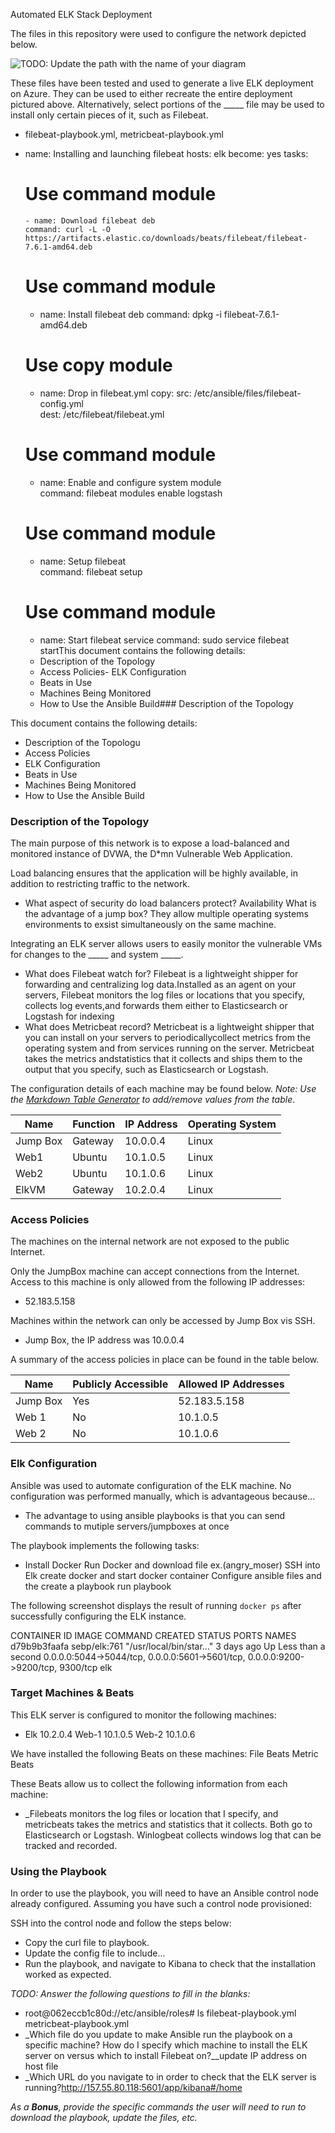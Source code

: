 
Automated ELK Stack Deployment
 
The files in this repository were used to configure the network depicted below.
 
![TODO: Update the path with the name of your diagram](Images/diagram_filename.png)
 
These files have been tested and used to generate a live ELK deployment on Azure. They can be used to either recreate the entire deployment pictured above. Alternatively, select portions of the _____ file may be used to install only certain pieces of it, such as Filebeat.
 
 - filebeat-playbook.yml, metricbeat-playbook.yml
 - name: Installing and launching filebeat
   hosts: elk
   become: yes
   tasks:
 
    # Use command module
       - name: Download filebeat deb
       command: curl -L -O https://artifacts.elastic.co/downloads/beats/filebeat/filebeat-7.6.1-amd64.deb
    # Use command module
     - name: Install filebeat deb
       command: dpkg -i filebeat-7.6.1-amd64.deb
     # Use copy module
      - name: Drop in filebeat.yml
        copy:
        src: /etc/ansible/files/filebeat-config.yml   
        dest: /etc/filebeat/filebeat.yml
 
     # Use command module
      - name: Enable and configure system module  
        command: filebeat modules enable logstash
     # Use command module 
      - name: Setup filebeat  
        command: filebeat setup 
     # Use command module 
      - name: Start filebeat service 
        command: sudo service filebeat startThis document contains the following details:
      - Description of the Topology
      - Access Policies- ELK Configuration 
      - Beats in Use 
      - Machines Being Monitored
      - How to Use the Ansible Build### Description of the Topology
 
This document contains the following details:
- Description of the Topologu
- Access Policies
- ELK Configuration
 - Beats in Use
 - Machines Being Monitored
- How to Use the Ansible Build
 
 
### Description of the Topology
 
The main purpose of this network is to expose a load-balanced and monitored instance of DVWA, the D*mn Vulnerable Web Application.
 
Load balancing ensures that the application will be highly available, in addition to restricting traffic to the network.
- What aspect of security do load balancers protect?  Availability What is the advantage of a jump box?  They allow multiple operating systems environments to exsist simultaneously on the same machine.
 
Integrating an ELK server allows users to easily monitor the vulnerable VMs for changes to the _____ and system _____.
-  What does Filebeat watch for?  Filebeat is a lightweight shipper for forwarding and centralizing log data.Installed as an agent on your servers, Filebeat monitors the log files or locations that you specify, collects log events,and forwards them either to Elasticsearch or Logstash for indexing
- What does Metricbeat record?  Metricbeat is a lightweight shipper that you can install on your servers to periodicallycollect metrics from the operating system and from services running on the server. Metricbeat takes the metrics andstatistics that it collects and ships them to the output that you specify, such as Elasticsearch or Logstash.
 
The configuration details of each machine may be found below.
_Note: Use the [Markdown Table Generator](http://www.tablesgenerator.com/markdown_tables) to add/remove values from the table_.
 
| Name     | Function | IP Address | Operating System |
|----------|----------|------------|------------------|
| Jump Box | Gateway  | 10.0.0.4   | Linux            |
| Web1     | Ubuntu   | 10.1.0.5   | Linux            |
| Web2     | Ubuntu   | 10.1.0.6   | Linux            |
| ElkVM    | Gateway  | 10.2.0.4   | Linux            |
 
### Access Policies
 
The machines on the internal network are not exposed to the public Internet.
 
Only the JumpBox machine can accept connections from the Internet. Access to this machine is only allowed from the following IP addresses:
- 52.183.5.158
 
Machines within the network can only be accessed by Jump Box vis SSH.
- Jump Box, the IP address was 10.0.0.4
 
A summary of the access policies in place can be found in the table below.
 
| Name     | Publicly Accessible | Allowed IP Addresses |
|----------|---------------------|----------------------|
| Jump Box | Yes                 | 52.183.5.158         |
| Web 1    | No                  | 10.1.0.5             |
| Web 2    | No                  | 10.1.0.6             |
 
### Elk Configuration
 
Ansible was used to automate configuration of the ELK machine. No configuration was performed manually, which is advantageous because...
- The advantage to using ansible playbooks is that you can send commands to mutiple servers/jumpboxes at   once
 
The playbook implements the following tasks:
- Install Docker
Run Docker and download file ex.(angry_moser)
SSH into Elk
create docker and start docker container
Configure ansible files and the create a playbook
run playbook
 
The following screenshot displays the result of running `docker ps` after successfully configuring the ELK instance.
 
CONTAINER ID        IMAGE               COMMAND                  CREATED             STATUS                  PORTS                                                                              NAMES
d79b9b3faafa        sebp/elk:761        "/usr/local/bin/star…"   3 days ago          Up Less than a second   0.0.0.0:5044->5044/tcp, 0.0.0.0:5601->5601/tcp, 0.0.0.0:9200->9200/tcp, 9300/tcp   elk
 
### Target Machines & Beats
This ELK server is configured to monitor the following machines:
- Elk 10.2.0.4
Web-1 10.1.0.5
Web-2 10.1.0.6
 
We have installed the following Beats on these machines:
File Beats
Metric Beats
 
These Beats allow us to collect the following information from each machine:
- _Filebeats monitors the log files or location that I specify, and metricbeats takes the metrics and statistics that it collects.  Both go to Elasticsearch or Logstash.  Winlogbeat collects windows log that can be tracked and recorded.
### Using the Playbook
In order to use the playbook, you will need to have an Ansible control node already configured. Assuming you have such a control node provisioned:
 
SSH into the control node and follow the steps below:
- Copy the curl file to playbook.
- Update the config file to include...
- Run the playbook, and navigate to Kibana to check that the installation worked as expected.
 
_TODO: Answer the following questions to fill in the blanks:_
- root@062eccb1c80d://etc/ansible/roles# ls
filebeat-playbook.yml  metricbeat-playbook.yml
- _Which file do you update to make Ansible run the playbook on a specific machine? How do I specify which machine to install the ELK server on versus which to install Filebeat on?__update IP address on host file
- _Which URL do you navigate to in order to check that the ELK server is running?http://157.55.80.118:5601/app/kibana#/home
 
_As a **Bonus**, provide the specific commands the user will need to run to download the playbook, update the files, etc._


